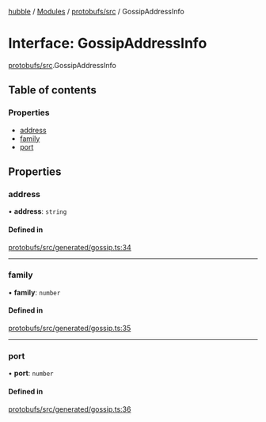 [hubble](../README.md) / [Modules](../modules.md) / [protobufs/src](../modules/protobufs_src.md) / GossipAddressInfo

# Interface: GossipAddressInfo

[protobufs/src](../modules/protobufs_src.md).GossipAddressInfo

## Table of contents

### Properties

- [address](protobufs_src.GossipAddressInfo.md#address)
- [family](protobufs_src.GossipAddressInfo.md#family)
- [port](protobufs_src.GossipAddressInfo.md#port)

## Properties

### address

• **address**: `string`

#### Defined in

[protobufs/src/generated/gossip.ts:34](https://github.com/vinliao/hubble/blob/f898740/packages/protobufs/src/generated/gossip.ts#L34)

___

### family

• **family**: `number`

#### Defined in

[protobufs/src/generated/gossip.ts:35](https://github.com/vinliao/hubble/blob/f898740/packages/protobufs/src/generated/gossip.ts#L35)

___

### port

• **port**: `number`

#### Defined in

[protobufs/src/generated/gossip.ts:36](https://github.com/vinliao/hubble/blob/f898740/packages/protobufs/src/generated/gossip.ts#L36)
